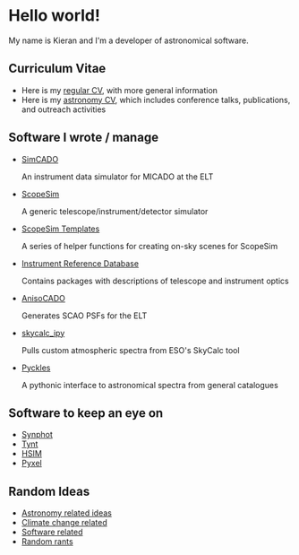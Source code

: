 # Hello world!
My name is Kieran and I'm a developer of astronomical software.  


## Curriculum Vitae

* Here is my [regular CV](cv/CV_July_2019.pdf), with more general information
* Here is my [astronomy CV](cv/astro_cv.md), which includes conference talks, publications, and outreach activities


## Software I wrote / manage

* [SimCADO](https://simcado.readthedocs.io/en/latest/) 

  An instrument data simulator for MICADO at the ELT

* [ScopeSim](https://github.com/astronomyk/ScopeSim) 

  A generic telescope/instrument/detector simulator

* [ScopeSim Templates](https://github.com/astronomyk/ScopeSim_Templates) 

  A series of helper functions for creating on-sky scenes for ScopeSim

* [Instrument Reference Database](https://github.com/astronomyk/irdb) 

  Contains packages with descriptions of telescope and instrument optics

* [AnisoCADO](https://anisocado.readthedocs.io/en/latest/) 

  Generates SCAO PSFs for the ELT

* [skycalc_ipy](https://skycalc-ipy.readthedocs.io/en/latest/) 

  Pulls custom atmospheric spectra from ESO's SkyCalc tool

* [Pyckles](https://pyckles.readthedocs.io/en/latest/)

  A pythonic interface to astronomical spectra from general catalogues


## Software to keep an eye on

* [Synphot](https://github.com/spacetelescope/synphot_refactor)
* [Tynt](https://github.com/bmorris3/tynt)
* [HSIM](https://github.com/HARMONI-ELT/HSIM)
* [Pyxel](https://esa.gitlab.io/pyxel/)


## Random Ideas

* [Astronomy related ideas](random_ideas/astronomy_ideas/astronomy_ideas.md)
* [Climate change related](random_ideas/climate_change/climate_index.md)
* [Software related](random_ideas/software_posts/software_index.md)
* [Random rants](random_ideas/random_rants/rants_index.md)
 



